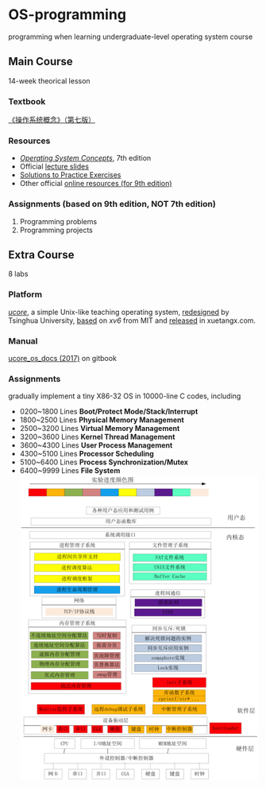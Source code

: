 # OS-programming
programming when learning undergraduate-level operating system course
## Main Course
14-week theorical lesson
### Textbook
[《操作系统概念》（第七版）](https://book.douban.com/subject/4289836/)
### Resources
- [*Operating System Concepts*](https://it325blog.files.wordpress.com/2012/09/operating-system-concepts-7-th-edition.pdf), 7th edition
- Official [lecture slides](http://bcs.wiley.com/he-bcs/Books?action=resource&bcsId=2217&itemId=0471694665&resourceId=5004)
- [Solutions to Practice Exercises](https://www.academia.edu/8396518/Operating_System_Concepts_7th_edtion_Solution_Manual)
- Other official [online resources (for 9th edition)](http://os-book.com/OS9/index.html)
### Assignments (based on 9th edition, NOT 7th edition)
1. Programming problems
2. Programming projects
## Extra Course
8 labs
### Platform
[*ucore*](https://github.com/chyyuu/ucore_os_lab), a simple Unix-like teaching operating system, [redesigned](http://os.cs.tsinghua.edu.cn/oscourse/OS2019spring) by Tsinghua University, [based](https://pdos.csail.mit.edu/6.828/2012/xv6.html) on *xv6* from MIT and [released](http://www.xuetangx.com/courses/course-v1:TsinghuaX+30240243X+sp/info) in xuetangx.com.
### Manual
[ucore_os_docs (2017)](https://chyyuu.gitbooks.io/ucore_os_docs/content/) on gitbook
### Assignments
gradually implement a tiny X86-32 OS in 10000-line C codes, including
- 0200~1800 Lines **Boot/Protect Mode/Stack/Interrupt**
- 1800~2500 Lines **Physical Memory Management**                       
- 2500~3200 Lines **Virtual Memory Management**                        
- 3200~3600 Lines **Kernel Thread Management**                         
- 3600~4300 Lines **User Process Management**                          
- 4300~5100 Lines **Processor Scheduling**                             
- 5100~6400 Lines **Process Synchronization/Mutex**                    
- 6400~9999 Lines **File System**                                
![system-overview](data/system-overview.png)
